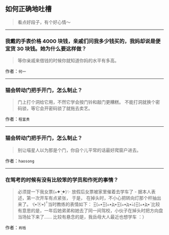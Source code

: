 ## 如何正确地吐槽

> 看点好段子，有个好心情～


 
---

### 我戴的手表价格 4000 块钱，亲戚们问我多少钱买的，我妈却说是便宜货 30 块钱。她为什么要这样做？

> 等你亲戚来借钱的时候你就知道你妈的水平有多高。


作者：`何一`

---

### 猫会转动门把手开门，怎么制止？

> 门上打个洞给它用，不然它学会按门铃和敲门更糟糕。
> 不能打洞就换个密码锁，等它会开密码锁了就拖去卖艺。


作者：`程富贵`

---

### 猫会转动门把手开门，怎么制止？

> 别让喵星人以为那是个门，你自个儿平常的话最好爬窗户进去。


作者：`haosong`

---

### 在驾考的时候有没有比较笨的学员和作死的事情？

> 必须提一下我女票(๑✦ˑ̫✦)✨
> 放假后女票被家里催着去学车了 -
> 据本人表述，第一次开车有点紧张，
> 于是，
> 在掉头时，不小心把转向灯那个杆抽出来了。 ᵎ(•̀㉨•́) ̑̑
> 当时教练的表情如下：
> =͟͟͞͞(๑•̀=͟͟͞͞(๑•̀д•́=͟͟͞͞(๑•̀д•́๑)=͟͟͞͞(๑•̀д•́
> 比较有意思的是，一年后她弟弟和她去了同一间驾校，小伙子在掉头时把方向盘当场扯下来了……
> 比较有悬念的是，我岳母大人最近也想学车 ：）


作者：`肖栝`